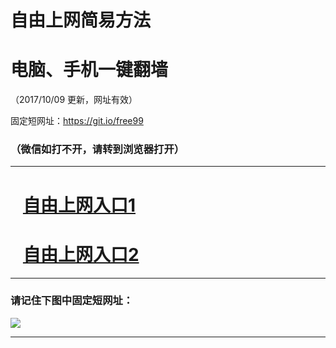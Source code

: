 ﻿# 自由上网简易方法

# 电脑、手机一键翻墙

（2017/10/09 更新，网址有效）

固定短网址：https://git.io/free99

### （微信如打不开，请转到浏览器打开）


***





# &nbsp;&nbsp; <a href="http://ft1021812481.fwq-tz-1001.info/fwqtz01.html?t=100900125066 " target="_blank">自由上网入口1</a>
# &nbsp;&nbsp; <a href="http://ft2468630083.fwq-tz-1002.info/fwqtz02.html?t=100900132331 " target="_blank">自由上网入口2</a>
***

### 请记住下图中固定短网址：

<img src="https://s3-us-west-2.amazonaws.com/fwq-1001/yjfq-20170905okok.png" /> 


***

